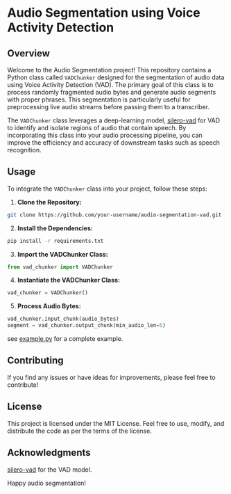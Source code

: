 # Audio Segmentation using Voice Activity Detection

## Overview

Welcome to the Audio Segmentation project! This repository contains a Python class called `VADChunker` designed for the segmentation of audio data using Voice Activity Detection (VAD). The primary goal of this class is to process randomly fragmented audio bytes and generate audio segments with proper phrases. This segmentation is particularly useful for preprocessing live audio streams before passing them to a transcriber.

The `VADChunker` class leverages a deep-learning model, [silero-vad](https://github.com/snakers4/silero-vad) for VAD to identify and isolate regions of audio that contain speech. By incorporating this class into your audio processing pipeline, you can improve the efficiency and accuracy of downstream tasks such as speech recognition.

## Usage

To integrate the `VADChunker` class into your project, follow these steps:

1. **Clone the Repository:**

```bash
git clone https://github.com/your-username/audio-segmentation-vad.git
```

2. **Install the Dependencies:**

```bash
pip install -r requirements.txt
```

3. **Import the VADChunker Class:**

```python
from vad_chunker import VADChunker
```

4. **Instantiate the VADChunker Class:**

```python
vad_chunker = VADChunker()
```

5. **Process Audio Bytes:**

```python
vad_chunker.input_chunk(audio_bytes)
segment = vad_chunker.output_chunk(min_audio_len=5)
```

see [example.py](example.py) for a complete example.


## Contributing
If you find any issues or have ideas for improvements, please feel free to contribute! 

## License
This project is licensed under the MIT License. Feel free to use, modify, and distribute the code as per the terms of the license.

## Acknowledgments
[silero-vad](https://github.com/snakers4/silero-vad) for the VAD model.

Happy audio segmentation!







